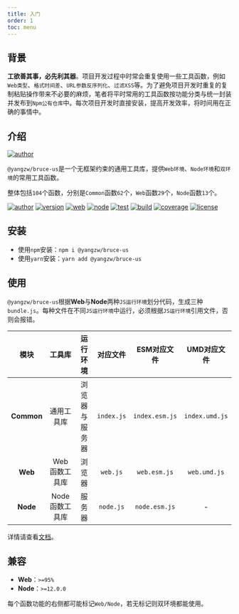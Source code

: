 ```yaml
---
title: 入门
order: 1
toc: menu
---
```


## 背景

**工欲善其事，必先利其器**。项目开发过程中时常会重复使用一些工具函数，例如`Web类型`、`格式时间差`、`URL参数反序列化`、`过滤XSS`等。为了避免项目开发时重复的复制粘贴操作带来不必要的麻烦，笔者将平时常用的工具函数按功能分类与统一封装并发布到`Npm公有仓库`中。每次项目开发时直接安装，提高开发效率，将时间用在正确的事情中。

## 介绍

[![author](https://img.shields.io/badge/@yangzw/bruce--us-无框架约束的通用工具库-66f.svg)](https://github.com/JowayYoung/bruce)

`@yangzw/bruce-us`是一个无框架约束的通用工具库，提供`Web环境`、`Node环境`和`双环境`的常用工具函数。

整体包括`104`个函数，分别是`Common`函数`62`个，`Web`函数`29`个，`Node`函数`13`个。

[![author](https://img.shields.io/badge/author-JowayYoung-f66.svg)](https://github.com/JowayYoung/bruce)<span class="gap"></span>
[![version](https://img.shields.io/badge/version-1.0.8-f66.svg)](https://github.com/JowayYoung/bruce)<span class="gap"></span>
[![web](https://img.shields.io/badge/web-%3E%3D95%25-3c9.svg)](https://github.com/JowayYoung/bruce)<span class="gap"></span>
[![node](https://img.shields.io/badge/node-%3E%3D12.0.0-3c9.svg)](https://github.com/JowayYoung/bruce)<span class="gap"></span>
[![test](https://img.shields.io/badge/test-passing-f90.svg)](https://github.com/JowayYoung/bruce)<span class="gap"></span>
[![build](https://img.shields.io/badge/build-passing-f90.svg)](https://github.com/JowayYoung/bruce)<span class="gap"></span>
[![coverage](https://img.shields.io/badge/coverage-80%25-09f.svg)](https://github.com/JowayYoung/bruce)<span class="gap"></span>
[![license](https://img.shields.io/badge/license-MIT-09f.svg)](https://github.com/JowayYoung/bruce)

## 安装

- 使用`npm`安装：`npm i @yangzw/bruce-us`
- 使用`yarn`安装：`yarn add @yangzw/bruce-us`

## 使用

`@yangzw/bruce-us`根据**Web**与**Node**两种`JS运行环境`划分代码，生成三种`bundle.js`。每种文件在不同`JS运行环境`中运行，必须根据`JS运行环境`引用文件，否则会报错。

模块|工具库|运行环境|对应文件|ESM对应文件|UMD对应文件
:-:|:-:|:-:|:-:|:-:|:-:
**Common**|通用工具库|浏览器与服务器|`index.js`|`index.esm.js`|`index.umd.js`
**Web**|Web函数工具库|浏览器|`web.js`|`web.esm.js`|`web.umd.js`
**Node**|Node函数工具库|服务器|`node.js`|`node.esm.js`|-

详情请查看[文档](/us/usage)。

## 兼容

- **Web**：`>=95%`
- **Node**：`>=12.0.0`

每个函数功能的右侧都可能标记`Web/Node`，若无标记则双环境都能使用。